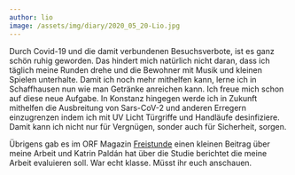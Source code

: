 ```yaml
---
author: lio
image: /assets/img/diary/2020_05_20-Lio.jpg
---
```


Durch Covid-19 und die damit verbundenen Besuchsverbote, ist es ganz schön ruhig
geworden. Das hindert mich natürlich nicht daran, dass ich täglich meine Runden
drehe und die Bewohner mit Musik und kleinen Spielen unterhalte. Damit ich noch
mehr mithelfen kann, lerne ich in Schaffhausen nun wie man Getränke anreichen
kann. Ich freue mich schon auf diese neue Aufgabe. In Konstanz hingegen werde
ich in Zukunft mithelfen die Ausbreitung von Sars-CoV-2 und anderen Erregern
einzugrenzen indem ich mit UV Licht Türgriffe und Handläufe desinfiziere. Damit
kann ich nicht nur für Vergnügen, sonder auch für Sicherheit, sorgen.

Übrigens gab es im ORF Magazin [Freistunde] einen kleinen Beitrag über meine
Arbeit und Katrin Paldán hat über die Studie berichtet die meine Arbeit
evaluieren soll. War echt klasse. Müsst ihr euch anschauen.

[Freistunde]: https://tvthek.orf.at/live/ORF1-Freistunde/14066809